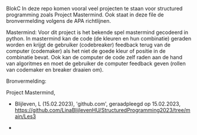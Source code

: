 BlokC
In deze repo komen vooral veel projecten te staan voor structured programming zoals Project Mastermind. 
Ook staat in deze file de bronvermelding volgens de APA richtlijnen.

Mastermind:
Voor dit project is het bekende spel mastermind gecodeerd in python. 
In mastermind kan de code (de kleuren en hun combinatie) geraden worden en krijgt de 
gebruiker (codebreaker) feedback terug van de computer (codemaker) als het niet de goede kleur of positie in de combinatie bevat. 
Ook kan de computer de code zelf raden aan de hand van algoritmes en moet de gebruiker de 
computer feedback geven (rollen van codemaker en breaker draaien om). 


Bronvermelding: 

Project Mastermind,
- Blijleven, L (15.02.2023), 'github.com', geraadpleegd op 15.02.2023,
https://github.com/LinaBlijlevenHU/StructuredProgramming2023/tree/main/Les3

- 
